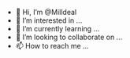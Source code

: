 - 👋 Hi, I’m @Milldeal
- 👀 I’m interested in ...
- 🌱 I’m currently learning ...
- 💞️ I’m looking to collaborate on ...
- 📫 How to reach me ...

<!---
Milldeal/Milldeal is a ✨ special ✨ repository because its `README.md` (this file) appears on your GitHub profile.
You can click the Preview link to take a look at your changes.
--->
